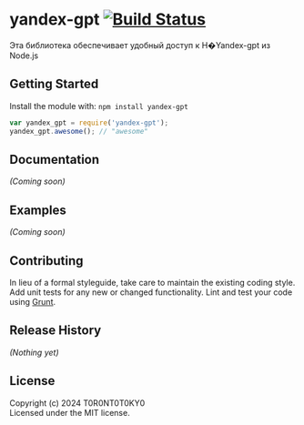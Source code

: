 # yandex-gpt [![Build Status](https://secure.travis-ci.org//yandex-gpt-node.png?branch=master)](http://travis-ci.org//yandex-gpt-node)

Эта библиотека обеспечивает удобный доступ к Н�Yandex-gpt из Node.js

## Getting Started
Install the module with: `npm install yandex-gpt`

```javascript
var yandex_gpt = require('yandex-gpt');
yandex_gpt.awesome(); // "awesome"
```

## Documentation
_(Coming soon)_

## Examples
_(Coming soon)_

## Contributing
In lieu of a formal styleguide, take care to maintain the existing coding style. Add unit tests for any new or changed functionality. Lint and test your code using [Grunt](http://gruntjs.com/).

## Release History
_(Nothing yet)_

## License
Copyright (c) 2024 T0R0NT0T0KY0  
Licensed under the MIT license.
